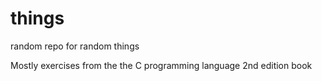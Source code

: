 # things
random repo for random things

Mostly exercises from the the C programming language 2nd edition book
